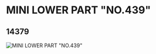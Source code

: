 # MINI LOWER PART "NO.439"
## 14379
![MINI LOWER PART "NO.439"](https://lc-www-live-s.legocdn.com/media/bricks/5/2/6038613.jpg)